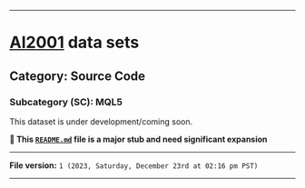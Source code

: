 
***

# [AI2001](https://github.com/seanpm2001/AI2001/) data sets

## Category: Source Code

### Subcategory (SC): MQL5

This dataset is under development/coming soon.

**🌱️ This [`README.md`](/README.md) file is a major stub and need significant expansion**

***

**File version:** `1 (2023, Saturday, December 23rd at 02:16 pm PST)`

***
